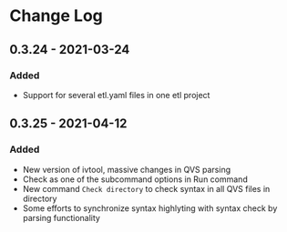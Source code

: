 # Change Log

##  0.3.24 - 2021-03-24
### Added
- Support for several etl.yaml files in one etl project
##  0.3.25 - 2021-04-12
### Added
- New version of ivtool, massive changes in QVS parsing
- Check as one of the subcommand options in Run command
- New command `Check directory` to check syntax in all QVS files in directory
- Some efforts to synchronize syntax highlyting with syntax check by parsing functionality